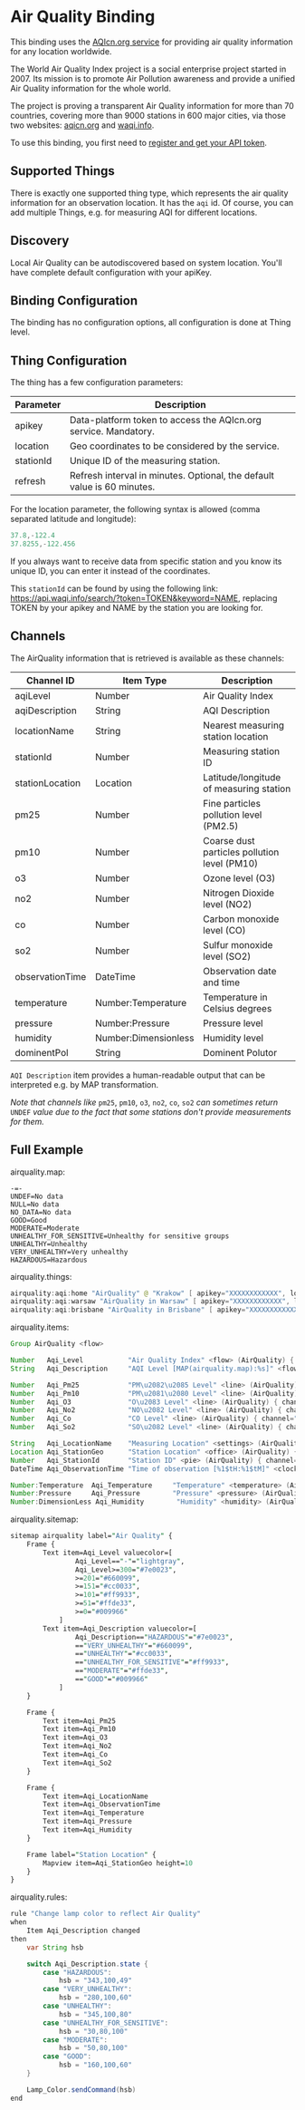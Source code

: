 # Air Quality Binding

This binding uses the [AQIcn.org service](http://aqicn.org) for providing air quality information for any location worldwide.

The World Air Quality Index project is a social enterprise project started in 2007. Its mission is to promote Air Pollution awareness and provide a unified Air Quality information for the whole world.

The project is proving a transparent Air Quality information for more than 70 countries, covering more than 9000 stations in 600 major cities, via those two websites: [aqicn.org](http://aqicn.org) and [waqi.info](http://waqi.info).

To use this binding, you first need to [register and get your API token](http://aqicn.org/data-platform/token/).

## Supported Things

There is exactly one supported thing type, which represents the air quality information for an observation location.
It has the `aqi` id.
Of course, you can add multiple Things, e.g. for measuring AQI for different locations.

## Discovery

Local Air Quality can be autodiscovered based on system location.
You'll have complete default configuration with your apiKey.

## Binding Configuration

The binding has no configuration options, all configuration is done at Thing level.

## Thing Configuration

The thing has a few configuration parameters:

| Parameter | Description                                                             |
|-----------|-------------------------------------------------------------------------|
| apikey    | Data-platform token to access the AQIcn.org service. Mandatory.         |
| location  | Geo coordinates to be considered by the service.                        |
| stationId | Unique ID of the measuring station.                                     |
| refresh   | Refresh interval in minutes. Optional, the default value is 60 minutes. |

For the location parameter, the following syntax is allowed (comma separated latitude and longitude):

```java
37.8,-122.4
37.8255,-122.456
```

If you always want to receive data from specific station and you know its unique ID, you can enter it instead of the coordinates.

This `stationId` can be found by using the following link:
https://api.waqi.info/search/?token=TOKEN&keyword=NAME, replacing TOKEN by your apikey and NAME by the station you are looking for.

## Channels

The AirQuality information that is retrieved is available as these channels:

| Channel ID      | Item Type            | Description                                  |
|-----------------|----------------------|----------------------------------------------|
| aqiLevel        | Number               | Air Quality Index                            |
| aqiDescription  | String               | AQI Description                              |
| locationName    | String               | Nearest measuring station location           |
| stationId       | Number               | Measuring station ID                         |
| stationLocation | Location             | Latitude/longitude of measuring station      |
| pm25            | Number               | Fine particles pollution level (PM2.5)       |
| pm10            | Number               | Coarse dust particles pollution level (PM10) |
| o3              | Number               | Ozone level (O3)                             |
| no2             | Number               | Nitrogen Dioxide level (NO2)                 |
| co              | Number               | Carbon monoxide level (CO)                   |
| so2             | Number               | Sulfur monoxide level (SO2)                   |
| observationTime | DateTime             | Observation date and time                    |
| temperature     | Number:Temperature   | Temperature in Celsius degrees               |
| pressure        | Number:Pressure      | Pressure level                               |
| humidity        | Number:Dimensionless | Humidity level                               |
| dominentPol     | String               | Dominent Polutor                             |

`AQI Description` item provides a human-readable output that can be interpreted e.g. by MAP transformation.

*Note that channels like* `pm25`, `pm10`, `o3`, `no2`, `co`, `so2` *can sometimes return* `UNDEF` *value due to the fact that some stations don't provide measurements for them.*

## Full Example

airquality.map:

```text
-=-
UNDEF=No data
NULL=No data
NO_DATA=No data
GOOD=Good
MODERATE=Moderate
UNHEALTHY_FOR_SENSITIVE=Unhealthy for sensitive groups
UNHEALTHY=Unhealthy
VERY_UNHEALTHY=Very unhealthy
HAZARDOUS=Hazardous
```

airquality.things:

```java
airquality:aqi:home "AirQuality" @ "Krakow" [ apikey="XXXXXXXXXXXX", location="50.06465,19.94498", refresh=60 ]
airquality:aqi:warsaw "AirQuality in Warsaw" [ apikey="XXXXXXXXXXXX", location="52.22,21.01", refresh=60 ]
airquality:aqi:brisbane "AirQuality in Brisbane" [ apikey="XXXXXXXXXXXX", stationId=5115 ]
```

airquality.items:

```java
Group AirQuality <flow>

Number   Aqi_Level           "Air Quality Index" <flow> (AirQuality) { channel="airquality:aqi:home:aqiLevel" }
String   Aqi_Description     "AQI Level [MAP(airquality.map):%s]" <flow> (AirQuality) { channel="airquality:aqi:home:aqiDescription" }

Number   Aqi_Pm25            "PM\u2082\u2085 Level" <line> (AirQuality) { channel="airquality:aqi:home:pm25" }
Number   Aqi_Pm10            "PM\u2081\u2080 Level" <line> (AirQuality) { channel="airquality:aqi:home:pm10" }
Number   Aqi_O3              "O\u2083 Level" <line> (AirQuality) { channel="airquality:aqi:home:o3" }
Number   Aqi_No2             "NO\u2082 Level" <line> (AirQuality) { channel="airquality:aqi:home:no2" }
Number   Aqi_Co              "CO Level" <line> (AirQuality) { channel="airquality:aqi:home:co" }
Number   Aqi_So2             "SO\u2082 Level" <line> (AirQuality) { channel="airquality:aqi:home:so2" }

String   Aqi_LocationName    "Measuring Location" <settings> (AirQuality) { channel="airquality:aqi:home:locationName" }
Location Aqi_StationGeo      "Station Location" <office> (AirQuality) { channel="airquality:aqi:home:stationLocation" }
Number   Aqi_StationId       "Station ID" <pie> (AirQuality) { channel="airquality:aqi:home:stationId" }
DateTime Aqi_ObservationTime "Time of observation [%1$tH:%1$tM]" <clock> (AirQuality) { channel="airquality:aqi:home:observationTime" }

Number:Temperature  Aqi_Temperature     "Temperature" <temperature> (AirQuality) { channel="airquality:aqi:home:temperature" }
Number:Pressure     Aqi_Pressure        "Pressure" <pressure> (AirQuality) { channel="airquality:aqi:home:pressure" }
Number:DimensionLess Aqi_Humidity        "Humidity" <humidity> (AirQuality) { channel="airquality:aqi:home:humidity" }
```

airquality.sitemap:

```perl
sitemap airquality label="Air Quality" {
    Frame {
        Text item=Aqi_Level valuecolor=[
                Aqi_Level=="-"="lightgray",
                Aqi_Level>=300="#7e0023",
                >=201="#660099",
                >=151="#cc0033",
                >=101="#ff9933",
                >=51="#ffde33",
                >=0="#009966"
            ]
        Text item=Aqi_Description valuecolor=[
                Aqi_Description=="HAZARDOUS"="#7e0023",
                =="VERY_UNHEALTHY"="#660099",
                =="UNHEALTHY"="#cc0033",
                =="UNHEALTHY_FOR_SENSITIVE"="#ff9933",
                =="MODERATE"="#ffde33",
                =="GOOD"="#009966"
            ]
    }

    Frame {
        Text item=Aqi_Pm25
        Text item=Aqi_Pm10
        Text item=Aqi_O3
        Text item=Aqi_No2
        Text item=Aqi_Co
        Text item=Aqi_So2
    }

    Frame {
        Text item=Aqi_LocationName
        Text item=Aqi_ObservationTime
        Text item=Aqi_Temperature
        Text item=Aqi_Pressure
        Text item=Aqi_Humidity
    }

    Frame label="Station Location" {
        Mapview item=Aqi_StationGeo height=10
    }
}

```

airquality.rules:

```java
rule "Change lamp color to reflect Air Quality"
when
    Item Aqi_Description changed
then
    var String hsb

    switch Aqi_Description.state {
        case "HAZARDOUS":
            hsb = "343,100,49"
        case "VERY_UNHEALTHY":
            hsb = "280,100,60"
        case "UNHEALTHY":
            hsb = "345,100,80"
        case "UNHEALTHY_FOR_SENSITIVE":
            hsb = "30,80,100"
        case "MODERATE":
            hsb = "50,80,100"
        case "GOOD":
            hsb = "160,100,60"
    }

    Lamp_Color.sendCommand(hsb)
end
```
